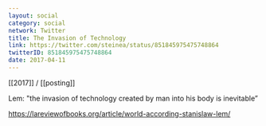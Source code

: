 ```yaml
---
layout: social
category: social
network: Twitter
title: The Invasion of Technology
link: https://twitter.com/steinea/status/851845975475748864
twitterID: 851845975475748864
date: 2017-04-11
---
```


[[2017]] / [[posting]]

Lem: "the invasion of technology created by man into his body is inevitable”

<https://lareviewofbooks.org/article/world-according-stanislaw-lem/>
